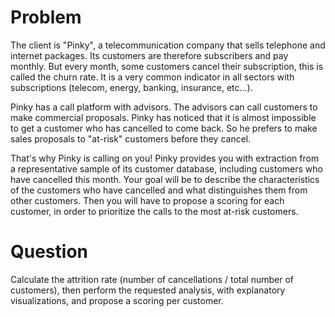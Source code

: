 # Problem

The client is "Pinky", a telecommunication company that sells telephone and internet packages. Its customers are therefore subscribers and pay monthly. But every month, some customers cancel their subscription, this is called the churn rate. It is a very common indicator in all sectors with subscriptions (telecom, energy, banking, insurance, etc...).

 

Pinky has a call platform with advisors. The advisors can call customers to make commercial proposals. Pinky has noticed that it is almost impossible to get a customer who has cancelled to come back. So he prefers to make sales proposals to "at-risk" customers before they cancel.

That's why Pinky is calling on you! Pinky provides you with extraction from a representative sample of its customer database, including customers who have cancelled this month. Your goal will be to describe the characteristics of the customers who have cancelled and what distinguishes them from other customers. Then you will have to propose a scoring for each customer, in order to prioritize the calls to the most at-risk customers.

# Question

Calculate the attrition rate (number of cancellations / total number of customers), then perform the requested analysis, with explanatory visualizations, and propose a scoring per customer.

